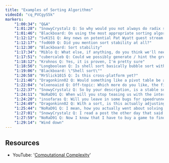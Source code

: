 ```yaml
---
title: "Examples of Sorting Algorithms"
videoId: "cq_PVCgyS5k"
markers:
    "1:00:34": "Q&A"
    "1:01:28": "SnowyCrystalz Q: So why would you not always do radix sort with a sort(sizeof(<type>), data_)?"
    "1:01:46": "Blackboard: On using the most appropriate sorting algorithm for the dataset"
    "1:12:12": "SvK151 Q: Any news on potential Pat Wyatt guest stream to go more in-depth with the network stuff?"
    "1:12:17": "fod669 Q: Did you mention sort stability at all?"
    "1:12:30": "Blackboard: Sort stability"
    "1:17:34": "Miblo Q: What else, if anything, do you think we'll need to sort besides the sprites?"
    "1:17:51": "cubercaleb Q: Could we possibly generate / hint the ground chunks in such a way that using radix sort would be more optimal?"
    "1:18:12": "Krohnos Q: Yes, it is proven, I'm pretty sure"
    "1:18:56": "Longboolean Q: Is shell sort basically bubble sort with a variable span between values being compared (span decreases each run through)?"
    "1:19:06": "Blackboard: \"Shell sort\""
    "1:20:58": "MrSlick1015 Q: Is this cross-platform yet?"
    "1:21:46": "Dragonkinn02 Q: Would something like a pivot table be a sort problem, or something else altogether? Is that more a sort / amalgamation / summarization?"
    "1:22:04": "elxenoaizd Q: Off-topic: Which more do you like, the fixed-function API of OpenGL or the programmable one? I've been using the modern approach but reading examples from the fixed pipeline they seem to be a lot more intuitive and easier to understand the flow of things"
    "1:22:37": "SnowyCrystalz Q: So by your description, is a stable sort resource intensive? Since it seems like it could be of max O(n^2*nlogn) depending on sort type? Since you have to run through the data twice?"
    "1:24:11": "NoRaD91 Q: When will you stop teasing us with the interactive fiction posts and get to the details?"
    "1:24:20": "insofaras Q: Will you leave in some bugs for speedrunners to break the game with?"
    "1:24:49": "Dragonkinn02 Q: With a sort, is this actually adjusting and rewriting the data on the disk, or would it just be updating indexes or pointers? Just, once you sort, could you read start to finish, or is it pointer intensive: read 10 records, jump, read next 5, jump, read 2 more?"
    "1:25:44": "NoRaD91 Q: I mean, how you actually went about solving the problems, it seems so close for weeks, then... cliffhanger"
    "1:27:01": "SnowyCrystalz Q: I read a post the other day that said syntax coloring is bad for programming practices and enforces skimming rather then understanding. Do you agree or not?"
    "1:27:59": "NoRaD91 Q: Now I know that I have to buy a game to find out, that's fine. Thank you"
    "1:29:14": "Wind down"
---
```


## Resources

* YouTube: '[Computational Complexity](https://www.youtube.com/watch?v=moPtwq_cVH8)'
